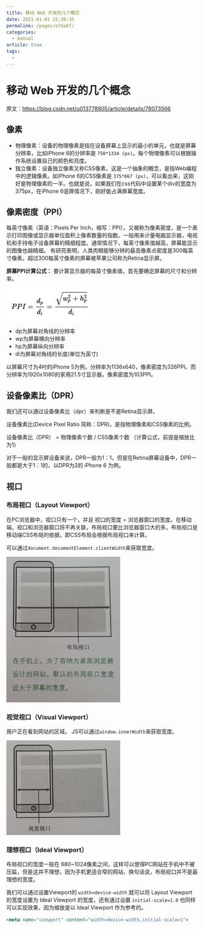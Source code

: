 ```yaml
---
title: 移动 Web 开发的几个概念
date: 2021-01-01 22:36:35
permalink: /pages/e7da6f/
categories: 
  - manual
article: true
tags: 
  - 
---
```

# 移动 Web 开发的几个概念

原文：https://blog.csdn.net/u013778905/article/details/78073566

## 像素

- 物理像素：设备的物理像素是指在设备屏幕上显示的最小的单元，也就是屏幕分辨率，比如iPhone 6的分辨率是 `750*1334 (px)`。每个物理像素可以根据操作系统设置自己的颜色和亮度。
- 独立像素：设备独立像素又称CSS像素，这是一个抽象的概念，是指Web编程中的逻辑像素。如iPhone 6的CSS像素是 `375*667 (px)`，可以看出来，这刚好是物理像素的一半。也就是说，如果我们在css代码中设置某个div的宽度为375px，在iPhone 6竖屏情况下，刚好能占满屏幕宽度。

## 像素密度（PPI）

每英寸像素（英语：Pixels Per Inch，缩写：PPI），又被称为像素密度，是一个表示打印图像或显示器单位面积上像素数量的指数。一般用来计量电脑显示器，电视机和手持电子设备屏幕的精细程度。通常情况下，每英寸像素值越高，屏幕能显示的图像也越精细。
有研究表明，人类肉眼能够分辨的最高像素点密度是300每英寸像素。超过300每英寸像素的屏幕被苹果公司称为Retina显示屏。

**屏幕PPI计算公式：** 
 要计算显示器的每英寸像素值，首先要确定屏幕的尺寸和分辨率。

![屏幕PPI计算公式](./res/css-mobile.assets/20170930154513208.png)

- dp为屏幕对角线的分辨率 
- wp为屏幕横向分辨率 
- hp为屏幕纵向分辨率 
- di为屏幕对角线的长度(单位为英寸)

以屏幕尺寸为4吋的iPhone 5为例，分辨率为1136x640，像素密度为326PPI。而分辨率为1920x1080的家用21.5寸显示器，像素密度为103PPI。

## 设备像素比（DPR）

我们还可以通过设备像素比（dpr）来判断是不是Retina显示屏。

设备像素比(Device Pixel Ratio 简称：DPR)，是指物理像素和CSS像素的比例。

设备像素比（DPR） = 物理像素个数 / CSS像素个数 （计算公式，前提是缩放比为1）

对于一般的显示屏设备来说，DPR一般为1：1，但是在Retina屏幕设备中，DPR一般都是大于1：1的，以DPR为2的 iPhone 6 为例。

## 视口

### 布局视口（Layout Viewport）

在PC浏览器中，视口只有一个，并且 视口的宽度 = 浏览器窗口的宽度。在移动端，视口和浏览器窗口将不再关联，布局视口要比浏览器窗口大的多。布局视口是移动端CSS布局的依据，即CSS布局会根据布局视口来计算。 

可以通过`document.documentElement.clientWidth`来获取宽度。

![img](./res/css-mobile.assets/20170930163343210.png)

### 视觉视口（Visual Viewport）

用户正在看到网站的区域。 
 JS可以通过`window.innerWidth`来获取宽度。

![img](./res/css-mobile.assets/20170930163446046.png)

### 理想视口（Ideal Viewport）

布局视口的宽度一般在 680~1024像素之间，这样可以使得PC网站在手机中不被压扁，但是这并不理想，因为手机更适合窄的网站，换句话说，布局视口并不是最理想的宽度。

我们可以通过设置Viewport的 `width=device-width` 就可以将 Layout Viewport 的宽度设置为 Ideal Viewport 的宽度，还有通过设置 `initial-scale=1.0` 也同样可以实现效果，因为缩放是以 Ideal Viewport 作为参考的。

```html
<meta name="viewport" content="width=device-width,initial-scale=1">
```

